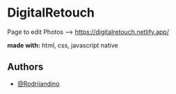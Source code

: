 
# DigitalRetouch

Page to edit Photos -->
https://digitalretouch.netlify.app/

**made with:** html, css, javascript native


## Authors

- [@Rodriiandino](https://github.com/Rodriiandino)
